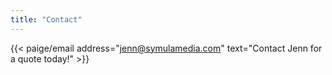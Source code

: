 ```yaml
---
title: "Contact"
---
```


{{< paige/email address="jenn@symulamedia.com" text="Contact Jenn for a quote today!" >}}